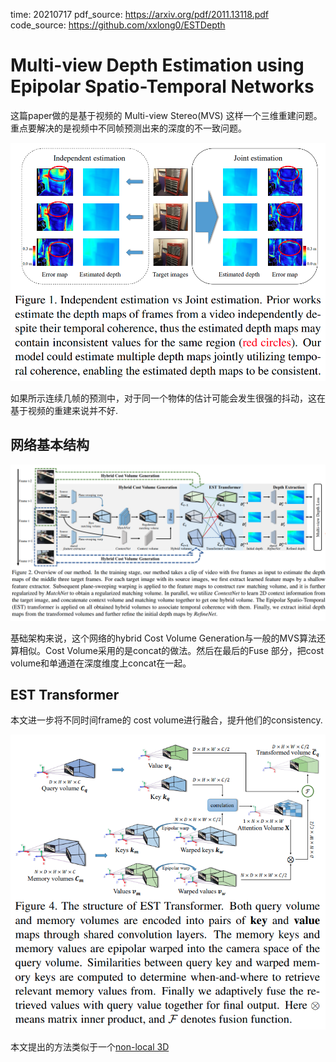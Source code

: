 time: 20210717
pdf_source: https://arxiv.org/pdf/2011.13118.pdf
code_source: https://github.com/xxlong0/ESTDepth

# Multi-view Depth Estimation using Epipolar Spatio-Temporal Networks

这篇paper做的是基于视频的 Multi-view Stereo(MVS) 这样一个三维重建问题。重点要解决的是视频中不同帧预测出来的深度的不一致问题。

![image](res/temporalmvs_idea.png)

如果所示连续几帧的预测中，对于同一个物体的估计可能会发生很强的抖动，这在基于视频的重建来说并不好.

## 网络基本结构

![image](res/temporalmvs_arch.png)

基础架构来说，这个网络的hybrid Cost Volume Generation与一般的MVS算法还算相似。Cost Volume采用的是concat的做法。然后在最后的Fuse 部分，把cost volume和单通道在深度维度上concat在一起。

## EST Transformer

本文进一步将不同时间frame的 cost volume进行融合，提升他们的consistency.

![image](res/temporalmvs_esttransformer.png)

本文提出的方法类似于一个[non-local 3D](../../Building_Blocks/Non-local_Neural_Networks.md)
